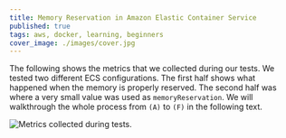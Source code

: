 ```yaml
---
title: Memory Reservation in Amazon Elastic Container Service
published: true
tags: aws, docker, learning, beginners
cover_image: ./images/cover.jpg
---
```


The following shows the metrics that we collected during our tests. We tested two different ECS configurations. The first half shows what happened when the memory is properly reserved. The second half was where a very small value was used as `memoryReservation`. We will walkthrough the whole process from `(A)` to `(F)` in the following text.

![Metrics collected during tests.](./images/results.png)
